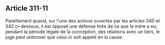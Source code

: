 Article 311-11
----
Pareillement quand, sur l'une des actions ouvertes par les articles 340 et 342
ci-dessous, il est opposé une défense tirée de ce que la mère a eu, pendant la
période légale de la conception, des relations avec un tiers, le juge peut
ordonner que celui-ci soit appelé en la cause.

